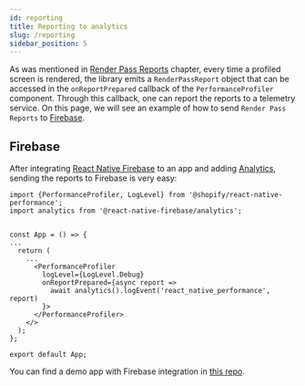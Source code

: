 ```yaml
---
id: reporting
title: Reporting to analytics
slug: /reporting
sidebar_position: 5
---
```


As was mentioned in [Render Pass Reports](./../fundamentals/render-pass-report.md) chapter, every time a profiled screen is rendered, the library emits a `RenderPassReport` object that can be accessed in the `onReportPrepared` callback of the `PerformanceProfiler` component. Through this callback, one can report the reports to a telemetry service. On this page, we will see an example of how to send `Render Pass Reports` to [Firebase](https://firebase.google.com/).

## Firebase

After integrating [React Native Firebase](https://rnfirebase.io/) to an app and adding [Analytics](https://rnfirebase.io/analytics/usage), sending the reports to Firebase is very easy:

``` tsx
import {PerformanceProfiler, LogLevel} from '@shopify/react-native-performance';
import analytics from '@react-native-firebase/analytics';


const App = () => {
...
  return (
    ...
      <PerformanceProfiler
        logLevel={LogLevel.Debug}
        onReportPrepared={async report =>
          await analytics().logEvent('react_native_performance', report)
        }>
      </PerformanceProfiler>
    </>
  );
};

export default App;
```


You can find a demo app with Firebase integration in [this repo](https://github.com/ElviraBurchik/react-native-performance-reporting-demo).
